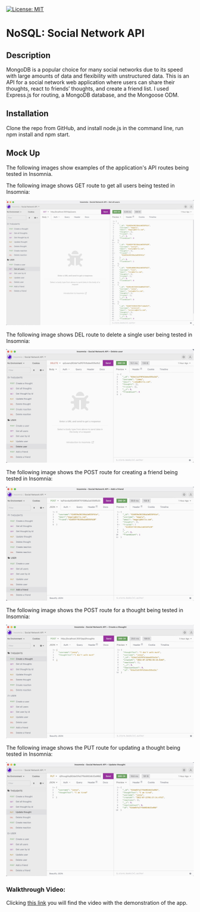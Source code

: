 
[![License: MIT](https://img.shields.io/badge/License-MIT-yellow.svg)](https://opensource.org/licenses/MIT)

# NoSQL: Social Network API

## Description

MongoDB is a popular choice for many social networks due to its speed with large amounts of data and flexibility with unstructured data. 
This is an API for a social network web application where users can share their thoughts, react to friends’ thoughts, and create a friend list. I used Express.js for routing, a MongoDB database, and the Mongoose ODM. 

## Installation
Clone the repo from GitHub, and install node.js in the command line, run npm install and npm start.

## Mock Up

The following images show examples of the application's API routes being tested in Insomnia.

The following image shows GET route to get all users being tested in Insomnia:

![Test1](./images/get-all-users.jpeg)

The following image shows DEL route to delete a single user being tested in Insomnia:

![Test2](./images/delete-user.jpeg)

The following image shows the POST route for creating a friend being tested in Insomnia:

![Test3](./images/post-a-friend.jpeg)

The following image shows the POST route for a thought being tested in Insomnia:

![Test4](./images/post-a-thought.jpeg)

The following image shows the PUT route for updating a thought being tested in Insomnia:

![Test5](./images/put-a-thought.jpeg)


### Walkthrough Video:

Clicking [this link](https://drive.google.com/file/d/1HHyc9tUuZ_GorRTzHQSjA9aUB4XwfVrX/view?usp=sharing) you will find the video with the demonstration of the app.
